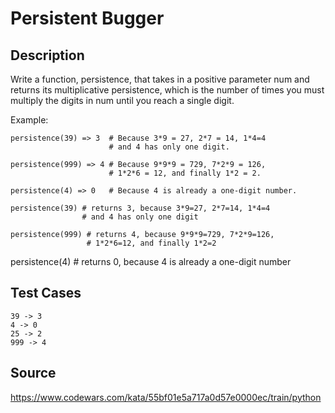 # Persistent Bugger

## Description 

Write a function, persistence, that takes in a positive parameter num and returns its multiplicative persistence, which is the number of times you must multiply the digits in num until you reach a single digit.

Example:

    persistence(39) => 3  # Because 3*9 = 27, 2*7 = 14, 1*4=4
                          # and 4 has only one digit.

    persistence(999) => 4 # Because 9*9*9 = 729, 7*2*9 = 126,
                          # 1*2*6 = 12, and finally 1*2 = 2.

    persistence(4) => 0   # Because 4 is already a one-digit number.
    
    persistence(39) # returns 3, because 3*9=27, 2*7=14, 1*4=4
                    # and 4 has only one digit

    persistence(999) # returns 4, because 9*9*9=729, 7*2*9=126,
                     # 1*2*6=12, and finally 1*2=2

 persistence(4) # returns 0, because 4 is already a one-digit number

## Test Cases

    39 -> 3
    4 -> 0
    25 -> 2
    999 -> 4

## Source
https://www.codewars.com/kata/55bf01e5a717a0d57e0000ec/train/python

